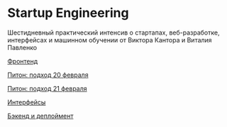 Startup Engineering
===================

Шестидневный практический интенсив о стартапах, веб-разработке, интерфейсах и машинном обучении от Виктора Кантора и Виталия Павленко

[Фронтенд](frontend)

[Питон: подход 20 февраля](python)

[Питон: подход 21 февраля](python-bis)

[Интерфейсы](https://sites.google.com/site/interfacesintensive/)

[Бэкенд и деплоймент](backend)